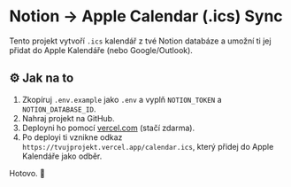 # Notion → Apple Calendar (.ics) Sync

Tento projekt vytvoří `.ics` kalendář z tvé Notion databáze a umožní ti jej přidat do Apple Kalendáře (nebo Google/Outlook).

## ⚙️ Jak na to

1. Zkopíruj `.env.example` jako `.env` a vyplň `NOTION_TOKEN` a `NOTION_DATABASE_ID`.
2. Nahraj projekt na GitHub.
3. Deployni ho pomocí [vercel.com](https://vercel.com) (stačí zdarma).
4. Po deployi ti vznikne odkaz `https://tvujprojekt.vercel.app/calendar.ics`, který přidej do Apple Kalendáře jako odběr.

Hotovo. 🔁

